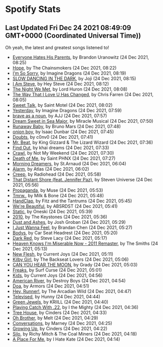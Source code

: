 
# Spotify Stats
## Last Updated Fri Dec 24 2021 08:49:09 GMT+0000 (Coordinated Universal Time))

Oh yeah, the latest and greatest songs listened to!

- [Everyone Hates His Parents](https://www.last.fm/music/Brandon+Uranowitz/_/Everyone+Hates+His+Parents), by Brandon Uranowitz (24 Dec 2021, 08:25)
- [Hope](https://www.last.fm/music/The+Chainsmokers/_/Hope), by The Chainsmokers (24 Dec 2021, 08:22)
- [I’m So Sorry](https://www.last.fm/music/Imagine+Dragons/_/I%E2%80%99m+So+Sorry), by Imagine Dragons (24 Dec 2021, 08:19)
- [SLOW DANCING IN THE DARK](https://www.last.fm/music/Joji/_/SLOW+DANCING+IN+THE+DARK), by Joji (24 Dec 2021, 08:15)
- [I Am Steve](https://www.last.fm/music/Hey+Steve/_/I+Am+Steve), by Hey Steve (24 Dec 2021, 08:12)
- [The Night We Met](https://www.last.fm/music/Lord+Huron/_/The+Night+We+Met), by Lord Huron (24 Dec 2021, 08:08)
- [The Way That I Love U Has Changed](https://www.last.fm/music/Chris+Farren/_/The+Way+That+I+Love+U+Has+Changed), by Chris Farren (24 Dec 2021, 08:05)
- [Sweet Talk](https://www.last.fm/music/Saint+Motel/_/Sweet+Talk), by Saint Motel (24 Dec 2021, 08:02)
- [Yesterday](https://www.last.fm/music/Imagine+Dragons/_/Yesterday), by Imagine Dragons (24 Dec 2021, 07:59)
- [brave as a noun](https://www.last.fm/music/AJJ/_/brave+as+a+noun), by AJJ (24 Dec 2021, 07:57)
- [Dream Sweet in Sea Major](https://www.last.fm/music/Miracle+Musical/_/Dream+Sweet+in+Sea+Major), by Miracle Musical (24 Dec 2021, 07:50)
- [Runaway Baby](https://www.last.fm/music/Bruno+Mars/_/Runaway+Baby), by Bruno Mars (24 Dec 2021, 07:48)
- [onion boy](https://www.last.fm/music/Isaac+Dunbar/_/onion+boy), by Isaac Dunbar (24 Dec 2021, 07:45)
- [Doubts](https://www.last.fm/music/c0nv0/_/Doubts), by c0nv0 (24 Dec 2021, 07:41)
- [Mr. Beat](https://www.last.fm/music/King+Gizzard+&+The+Lizard+Wizard/_/Mr.+Beat), by King Gizzard & The Lizard Wizard (24 Dec 2021, 07:36)
- [Find Out](https://www.last.fm/music/khai+dreams/_/Find+Out), by khai dreams (24 Dec 2021, 07:33)
- [Crawl](https://www.last.fm/music/Not+My+Weekend/_/Crawl), by Not My Weekend (24 Dec 2021, 07:30)
- [Death of Me](https://www.last.fm/music/Saint+PHNX/_/Death+of+Me), by Saint PHNX (24 Dec 2021, 07:27)
- [Morning Dreamers](https://www.last.fm/music/St.Arnaud/_/Morning+Dreamers), by St.Arnaud (24 Dec 2021, 06:04)
- [Alarm](https://www.last.fm/music/Atlas/_/Alarm), by Atlas (24 Dec 2021, 06:02)
- [Creep](https://www.last.fm/music/Radiohead/_/Creep), by Radiohead (24 Dec 2021, 05:58)
- [That Distant Shore (feat. Jennifer Paz)](https://www.last.fm/music/Steven+Universe/_/That+Distant+Shore+(feat.+Jennifer+Paz)), by Steven Universe (24 Dec 2021, 05:56)
- [Propaganda](https://www.last.fm/music/Muse/_/Propaganda), by Muse (24 Dec 2021, 05:53)
- [Tmrw.](https://www.last.fm/music/Milk+&+Bone/_/Tmrw.), by Milk & Bone (24 Dec 2021, 05:48)
- [HandClap](https://www.last.fm/music/Fitz+and+the+Tantrums/_/HandClap), by Fitz and the Tantrums (24 Dec 2021, 05:45)
- [We're Beautiful](https://www.last.fm/music/ABSRDST/_/We%27re+Beautiful), by ABSRDST (24 Dec 2021, 05:41)
- [Static](https://www.last.fm/music/Oneski/_/Static), by Oneski (24 Dec 2021, 05:39)
- [2010](https://www.last.fm/music/The+Keystones/_/2010), by The Keystones (24 Dec 2021, 05:36)
- [Dust and Ashes](https://www.last.fm/music/Josh+Groban/_/Dust+and+Ashes), by Josh Groban (24 Dec 2021, 05:29)
- [I Just Wanna Feel](https://www.last.fm/music/Brandan+Chen/_/I+Just+Wanna+Feel), by Brandan Chen (24 Dec 2021, 05:27)
- [Bodys](https://www.last.fm/music/Car+Seat+Headrest/_/Bodys), by Car Seat Headrest (24 Dec 2021, 05:20)
- [Dark Red](https://www.last.fm/music/Steve+Lacy/_/Dark+Red), by Steve Lacy (24 Dec 2021, 05:17)
- [Heaven Knows I'm Miserable Now - 2011 Remaster](https://www.last.fm/music/The+Smiths/_/Heaven+Knows+I%27m+Miserable+Now+-+2011+Remaster), by The Smiths (24 Dec 2021, 05:13)
- [New Flesh](https://www.last.fm/music/Current+Joys/_/New+Flesh), by Current Joys (24 Dec 2021, 05:11)
- [Kilby Girl](https://www.last.fm/music/The+Backseat+Lovers/_/Kilby+Girl), by The Backseat Lovers (24 Dec 2021, 05:06)
- [CAN YOU HEAR THE MOON](https://www.last.fm/music/Grady/_/CAN+YOU+HEAR+THE+MOON), by Grady (24 Dec 2021, 05:03)
- [Freaks](https://www.last.fm/music/Surf+Curse/_/Freaks), by Surf Curse (24 Dec 2021, 05:01)
- [Kids](https://www.last.fm/music/Current+Joys/_/Kids), by Current Joys (24 Dec 2021, 04:56)
- [American River](https://www.last.fm/music/Destroy+Boys/_/American+River), by Destroy Boys (24 Dec 2021, 04:54)
- [Doa](https://www.last.fm/music/Armors/_/Doa), by Armors (24 Dec 2021, 04:51)
- [Hey, Runner!](https://www.last.fm/music/The+Arcadian+Wild/_/Hey,+Runner!), by The Arcadian Wild (24 Dec 2021, 04:47)
- [Televised](https://www.last.fm/music/Hunny/_/Televised), by Hunny (24 Dec 2021, 04:44)
- [Green Jewels](https://www.last.fm/music/KRIILL/_/Green+Jewels), by KRIILL (24 Dec 2021, 04:40)
- [Playing Catch With .22](https://www.last.fm/music/I+the+Mighty/_/Playing+Catch+With+.22), by I the Mighty (24 Dec 2021, 04:36)
- [Tree House](https://www.last.fm/music/Cinders/_/Tree+House), by Cinders (24 Dec 2021, 04:33)
- [Oh Brother](https://www.last.fm/music/Melt/_/Oh+Brother), by Melt (24 Dec 2021, 04:29)
- [Conversations](https://www.last.fm/music/Marney/_/Conversations), by Marney (24 Dec 2021, 04:25)
- [Growing Up](https://www.last.fm/music/Cinders/_/Growing+Up), by Cinders (24 Dec 2021, 04:22)
- [Silo](https://www.last.fm/music/Richy+Mitch+&+The+Coal+Miners/_/Silo), by Richy Mitch & The Coal Miners (24 Dec 2021, 04:18)
- [A Place For Me](https://www.last.fm/music/I+Hate+Kate/_/A+Place+For+Me), by I Hate Kate (24 Dec 2021, 04:14)
